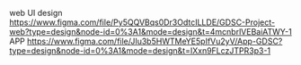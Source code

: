 web UI design
https://www.figma.com/file/Py5QQVBqs0Dr3OdtcILLDE/GDSC-Project-web?type=design&node-id=0%3A1&mode=design&t=4mcnbrlVEBaiATWY-1
APP 
https://www.figma.com/file/JIu3b5HWTMeYE5pIfVu2yV/App-GDSC?type=design&node-id=0%3A1&mode=design&t=IXxn9FLczJTPR3p3-1

